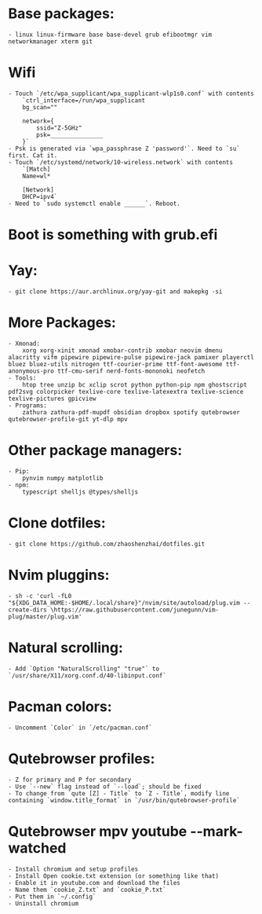 # Base packages:
    - linux linux-firmware base base-devel grub efibootmgr vim networkmanager xterm git

# Wifi
    - Touch `/etc/wpa_supplicant/wpa_supplicant-wlp1s0.conf` with contents
        `ctrl_interface=/run/wpa_supplicant
        bg_scan=""

        network={
            ssid="Z-5GHz"
            psk=_______________
        }`
    - Psk is generated via `wpa_passphrase Z 'password'`. Need to `su` first. Cat it.
    - Touch `/etc/systemd/network/10-wireless.network` with contents
        `[Match]
        Name=wl*

        [Network]
        DHCP=ipv4`
    - Need to `sudo systemctl enable ______`. Reboot.

# Boot is something with grub.efi

# Yay:
    - git clone https://aur.archlinux.org/yay-git and makepkg -si

# More Packages:
    - Xmonad:
        xorg xorg-xinit xmonad xmobar-contrib xmobar neovim dmenu alacritty vifm pipewire pipewire-pulse pipewire-jack pamixer playerctl bluez bluez-utils nitrogen ttf-courier-prime ttf-font-awesome ttf-anonymous-pro ttf-cmu-serif nerd-fonts-mononoki neofetch
    - Tools:
        htop tree unzip bc xclip scrot python python-pip npm ghostscript pdf2svg colorpicker texlive-core texlive-latexextra texlive-science texlive-pictures gpicview
    - Programs:
        zathura zathura-pdf-mupdf obsidian dropbox spotify qutebrowser qutebrowser-profile-git yt-dlp mpv

# Other package managers:
    - Pip:
        pynvim numpy matplotlib
    - npm:
        typescript shelljs @types/shelljs

# Clone dotfiles:
    - git clone https://github.com/zhaoshenzhai/dotfiles.git

# Nvim pluggins:
    - sh -c 'curl -fL0 "${XDG_DATA_HOME:-$HOME/.local/share}"/nvim/site/autoload/plug.vim --create-dirs \https://raw.githubusercontent.com/junegunn/vim-plug/master/plug.vim'

# Natural scrolling: 
    - Add `Option "NaturalScrolling" "true"` to `/usr/share/X11/xorg.conf.d/40-libinput.conf`

# Pacman colors:
    - Uncomment `Color` in `/etc/pacman.conf`

# Qutebrowser profiles:
    - Z for primary and P for secondary
    - Use `--new` flag instead of `--load`; should be fixed
    - To change from `qute [Z] - Title` to `Z - Title`, modify line containing `window.title_format` in `/usr/bin/qutebrowser-profile`

# Qutebrowser mpv youtube --mark-watched
    - Install chromium and setup profiles
    - Install Open cookie.txt extension (or something like that)
    - Enable it in youtube.com and download the files
    - Name them `cookie_Z.txt` and `cookie_P.txt`
    - Put them in `~/.config`
    - Uninstall chromium
